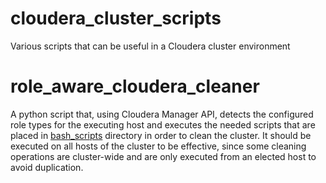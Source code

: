 # cloudera_cluster_scripts
Various scripts that can be useful in a Cloudera cluster environment

# role_aware_cloudera_cleaner
A python script that, using Cloudera Manager API, detects the configured role types for the executing host and executes the needed scripts that are placed in [bash_scripts](bash_scripts) directory in order to clean the cluster. It should be executed on all hosts of the cluster to be effective, since some cleaning operations are cluster-wide and are only executed from an elected host to avoid duplication.